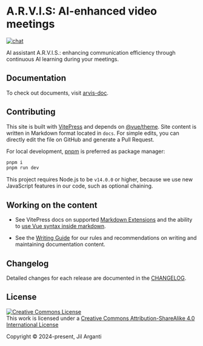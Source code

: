 # A.R.V.I.S: AI-enhanced video meetings

[![chat](https://img.shields.io/badge/chat-discord-blue?logo=discord)](https://discord.com/invite/SA4hDwsk)

AI assistant A.R.V.I.S.: enhancing communication efficiency through continuous AI learning during your meetings.

## Documentation

To check out documents, visit [arvis-doc](https://arvis-doc.vercel.app/).

## Contributing

This site is built with [VitePress](https://github.com/vuejs/vitepress) and depends on [@vue/theme](https://github.com/vuejs/vue-theme). Site content is written in Markdown format located in `docs`. For simple edits, you can directly edit the file on GitHub and generate a Pull Request.

For local development, [pnpm](https://pnpm.io/) is preferred as package manager:

```bash
pnpm i
pnpm run dev
```

This project requires Node.js to be `v14.0.0` or higher, because we use new JavaScript features in our code, such as optional chaining.

## Working on the content

- See VitePress docs on supported [Markdown Extensions](https://vitepress.dev/guide/markdown) and the ability to [use Vue syntax inside markdown](https://vitepress.dev/guide/using-vue).

- See the [Writing Guide](/documents/writing-guide.md) for our rules and recommendations on writing and maintaining documentation content.

## Changelog

Detailed changes for each release are documented in the [CHANGELOG](https://github.com/jilarganti/arvis/blob/main/documents/CHANGELOG.md).

<!-- ## Contribution -->

<!-- Please make sure to read the [Contributing Docs](https://github.com/vuejs/vitepress/blob/main/.github/contributing.md) before making a pull request. -->

## License

<!-- [MIT](https://github.com/jilarganti/arvis/blob/main/documents/LICENSE) -->

<a rel="license" href="https://creativecommons.org/licenses/by-sa/4.0/"><img alt="Creative Commons License" style="border-width:0" src="https://licensebuttons.net/l/by-sa/4.0/88x31.png" /></a><br />This work is licensed under a <a rel="license" href="https://creativecommons.org/licenses/by-sa/4.0/">Creative Commons Attribution-ShareAlike 4.0 International License</a>

Copyright © 2024-present, Jil Arganti
